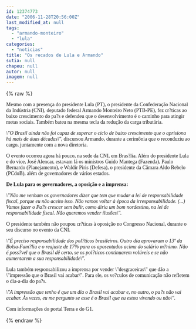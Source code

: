 ```yaml
---
id: 12374773
date: "2006-11-28T20:56:00Z"
last_modified_at: null
tags:
  - "armando-monteiro"
  - "lula"
categories:
  - "noticias"
title: "Os recados de Lula e Armando"
sutia: null
chapeu: null
autor: null
imagem: null
---
```

{% raw %}
<p><P><FONT face=Verdana>Mesmo com a presença do presidente&nbsp;Lula (PT), o presidente da Confederação Nacional da Indústria (CNI), deputado federal Armando Monteiro Neto (PTB-PE), fez cr?ticas ao baixo crescimento do pa?s e defendeu que o desenvolvimento é o caminho para atingir metas sociais. Também bateu na mesma tecla da redução da carga tributária. </FONT></P></p>
<p><P><FONT face=Verdana><EM>\"O Brasil ainda não foi capaz de superar o ciclo de baixo crescimento que o aprisiona há mais de duas décadas\"</EM>, discursou Armando, durante a cerimônia que o reconduziu ao cargo, juntamente com a nova diretoria.</FONT></P></p>
<p><P><FONT face=Verdana>O evento ocorreu agora há pouco, na sede da CNI, em Bras?lia. Além do presidente Lula e do vice, José Alencar, estavam lá os ministros Guido Mantega (Fazenda), Paulo Bernardo (Planejamento), e Waldir Piris (Defesa), o presidente da Câmara Aldo Rebelo (PCdoB), além de governadores de vários estados.</FONT></P></p>
<p><P><FONT face=Verdana><STRONG>De Lula para&nbsp;os governadores, a oposição&nbsp;e&nbsp;a imprensa:</STRONG></FONT></P></p>
<p><P><FONT face=Verdana><EM>\"Não me venham os governadores dizer que tem que mudar a lei de responsabilidade fiscal, porque eu não aceito isso. Não vamos voltar à época da irresponsabilidade. (...) Vamos fazer o Pa?s crescer sem bulir, como diria um bom nordestino, na lei de responsabilidade fiscal. Não queremos vender ilusões\".</EM> </FONT></P></p>
<p><P><FONT face=Verdana>O presidente também não poupou cr?ticas à oposição no Congresso Nacional, durante o seu discurso no evento da CNI. </FONT></P></p>
<p><P><FONT face=Verdana><EM>\"É preciso responsabilidade dos pol?ticos brasileiros. Outro dia aprovaram o 13º da Bolsa-Fam?lia e o reajuste de 17% para os aposentados acima do salário m?nimo. Não é poss?vel que o Brasil dê certo, se os pol?ticos continuarem volúveis e se não aumentarem a sua responsabilidade\".</EM> </FONT></P></p>
<p><P><FONT face=Verdana>Lula também responsabilizou a imprensa por vender \"desgraceiras\" que dão a \"impressão que o Brasil vai acabar\". Para ele, os ve?culos de comunicação não refletem o dia-a-dia do pa?s.</FONT></P></p>
<p><P><FONT face=Verdana><EM>\"A impressão que tenho é que um dia o Brasil vai acabar e, no outro, o pa?s não vai acabar. Às vezes, eu me pergunto se esse é o Brasil que eu estou vivendo ou não\".</EM></FONT></P></p>
<p><P><FONT face=Verdana>Com informações do portal Terra e do G1.</FONT></P> </p>
{% endraw %}